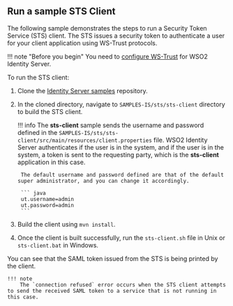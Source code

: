 ## Run a sample STS Client

The following sample demonstrates the steps to run a Security Token Service (STS) client. The STS issues a security token to authenticate a user for your client application using WS-Trust protocols.

!!! note "Before you begin"
    You need to [configure WS-Trust]({{base_path}}/guides/identity-federation/configure-ws-trust/) for WSO2 Identity Server.

To run the STS client:

1. Clone the [Identity Server samples](https://github.com/wso2/samples-is) repository.

2. In the cloned directory, navigate to `SAMPLES-IS/sts/sts-client` directory to build the STS client.  

    !!! info
        The **sts-client** sample sends the username and password defined in the `SAMPLES-IS/sts/sts-client/src/main/resources/client.properties` file. WSO2 Identity Server authenticates if the user is in the system, and if the user is in the system, a token is sent to the requesting party, which is the **sts-client** application in this case.

        The default username and password defined are that of the default super administrator, and you can change it accordingly.

        ``` java
        ut.username=admin
        ut.password=admin
        ```

3. Build the client using `mvn install`.

4. Once the client is built successfully, run the `sts-client.sh` file in Unix or `sts-client.bat` in Windows.

You can see that the SAML token issued from the STS is being printed by the client.

    !!! note
        The `connection refused` error occurs when the STS client attempts to send the received SAML token to a service that is not running in this case.
